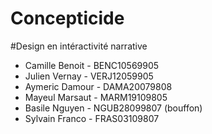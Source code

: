# Concepticide

#Design en intéractivité narrative 

* Camille Benoit - BENC10569905
* Julien Vernay - VERJ12059905
* Aymeric Damour - DAMA20079808
* Mayeul Marsaut - MARM19109805
* Basile Nguyen - NGUB28099807 (bouffon)
* Sylvain Franco - FRAS03109807

